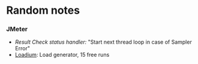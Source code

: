 # Random notes

### JMeter
* _Result Check status handler:_ "Start next thread loop in case of Sampler Error"
* [Loadium](loadium.io): Load generator, 15 free runs
